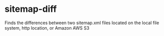 # sitemap-diff
Finds the differences between two sitemap.xml files located on the local file system, http location, or Amazon AWS S3
